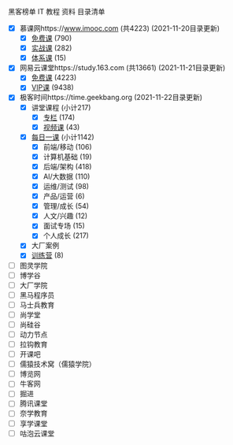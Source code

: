 黑客榜单 IT 教程 资料 目录清单



- [x] 慕课网https://www.imooc.com (共4223) (2021-11-20目录更新)
  - [x] [免费课](./imooc/free.md) (790)
  - [x] [实战课](./imooc/shizhan.md) (282)
  - [x] [体系课](./imooc/tixi.md) (15)
- [x] 网易云课堂https://study.163.com (共13661) (2021-11-21目录更新)
  - [x] [免费课](./study163/free.md) (4223)
  - [x] [VIP课](./study163/vip.md) (9438)
- [x] 极客时间https://time.geekbang.org (2021-11-22目录更新)
  - [x] 讲堂课程 (小计217)
    - [x] [专栏](./jikeshijian/zhuanlan.md) (174)
    - [x] [视频课](./jikeshijian/shipin.md) (43)
  - [x] [每日一课](./jikeshijian/dailylesson.md) (小计1142)
    - [x] 前端/移动 (106)
    - [x] 计算机基础 (19)
    - [x] 后端/架构 (418)
    - [x] AI/大数据 (110)
    - [x] 运维/测试 (98)
    - [x] 产品/运营 (6)
    - [x] 管理/成长 (54)
    - [x] 人文/兴趣 (12)
    - [x] 面试专场 (15)
    - [x] 个人成长 (217)
  - [x] 大厂案例
  - [x] [训练营](./jikeshijian/xunlianying.md) (8)
- [ ] 图灵学院
- [ ] 博学谷
- [ ] 大厂学院
- [ ] 黑马程序员
- [ ] 马士兵教育
- [ ] 尚学堂
- [ ] 尚硅谷
- [ ] 动力节点
- [ ] 拉钩教育
- [ ] 开课吧
- [ ] 儒猿技术窝（儒猿学院）
- [ ] 博览网
- [ ] 牛客网
- [ ] 掘进
- [ ] 腾讯课堂
- [ ] 奈学教育
- [ ] 享学课堂
- [ ] 咕泡云课堂
